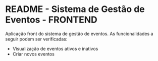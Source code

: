 # README - Sistema de Gestão de Eventos - FRONTEND

Aplicação front do sistema de gestão de eventos. As funcionalidades a seguir podem ser verificadas:

- Visualização de eventos ativos e inativos
- Criar novos eventos
